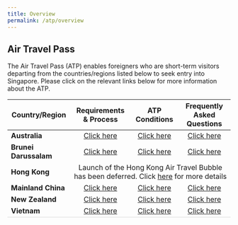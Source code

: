 ```yaml
---
title: Overview
permalink: /atp/overview
---
```


## Air Travel Pass

The Air Travel Pass (ATP) enables foreigners who are short-term visitors departing from the countries/regions listed below to seek entry into Singapore. Please click on the relevant links below for more information about the ATP. 

<table>
<thead>
  <tr>
    <th>Country/Region</th>
    <th>Requirements & Process</th>
    <th>ATP Conditions</th>
    <th>Frequently Asked Questions</th>
  </tr>
</thead>
<tbody>
  <tr>
    <td><b>Australia</b></td>
    <td style="text-align:center;"><a href="/australia/atp/requirements-and-process">Click here</a></td>
     <td style="text-align:center;"><a href="/australia/atp/conditions">Click here</a></td>
      <td style="text-align:center;"><a href="/australia/atp/faq">Click here</a></td>
  </tr>
    <tr>
    <td><b>Brunei Darussalam</b></td>
      <td style="text-align:center;"><a href="/brunei/atp/requirements-and-process">Click here</a></td>
      <td style="text-align:center;"><a href="/brunei/atp/conditions">Click here</a></td>
      <td style="text-align:center;"><a href="/brunei/atp/faq">Click here</a></td>
  </tr>
  <tr>
    <td><b>Hong Kong</b></td>
      <td style="text-align:center;" colspan="3">Launch of the Hong Kong Air Travel Bubble has been deferred. Click <a href="/hongkong/atp/notice">here</a> for more details</td>
      <!--<td style="text-align:center;"><a href="/hongkong/atp/conditions">Click here</a></td>-->
      <!--<td style="text-align:center;"><a href="/hongkong/atp/faq">Click here</a></td>-->
  </tr>
    <tr>
    <td><b>Mainland China</b></td>
    <td style="text-align:center;"><a href="/china/atp/requirements-and-process">Click here</a></td>
      <td style="text-align:center;"><a href="/china/atp/conditions">Click here</a></td>
      <td style="text-align:center;"><a href="/china/atp/faq">Click here</a></td>
  </tr>
   <tr>
    <td ><b>New Zealand</b></td>
    <td style="text-align:center;"><a href="/newzealand/atp/requirements-and-process">Click here</a></td>
     <td style="text-align:center;"><a href="/newzealand/atp/conditions">Click here</a></td>
     <td style="text-align:center;"><a href="/newzealand/atp/faq">Click here</a></td>
  </tr>
     <tr>
    <td style="border-bottom:1px solid #D8D8D8; "><b>Vietnam</b></td>
       <td style="border-bottom:1px solid #D8D8D8; text-align:center;"><a href="/vietnam/atp/requirements-and-process">Click here</a></td>
       <td style="border-bottom:1px solid #D8D8D8; text-align:center;"><a href="/vietnam/atp/conditions">Click here</a></td>
    <td style="border-bottom:1px solid #D8D8D8; text-align:center;"><a href="/vietnam/atp/faq">Click here</a></td>
  </tr>
  </tbody>
  </table>

 
